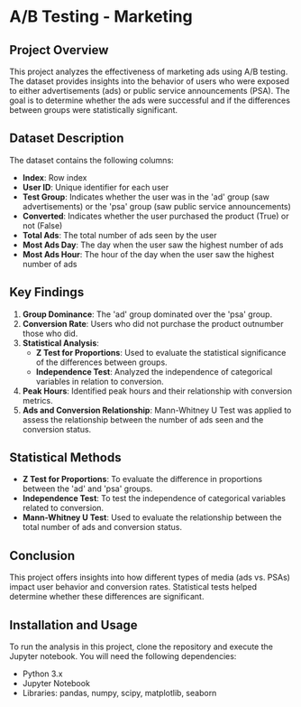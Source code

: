 # A/B Testing - Marketing

## Project Overview

This project analyzes the effectiveness of marketing ads using A/B testing. The dataset provides insights into the behavior of users who were exposed to either advertisements (ads) or public service announcements (PSA). The goal is to determine whether the ads were successful and if the differences between groups were statistically significant.

## Dataset Description

The dataset contains the following columns:

- **Index**: Row index
- **User ID**: Unique identifier for each user
- **Test Group**: Indicates whether the user was in the 'ad' group (saw advertisements) or the 'psa' group (saw public service announcements)
- **Converted**: Indicates whether the user purchased the product (True) or not (False)
- **Total Ads**: The total number of ads seen by the user
- **Most Ads Day**: The day when the user saw the highest number of ads
- **Most Ads Hour**: The hour of the day when the user saw the highest number of ads

## Key Findings

1. **Group Dominance**: The 'ad' group dominated over the 'psa' group.
2. **Conversion Rate**: Users who did not purchase the product outnumber those who did.
3. **Statistical Analysis**:
   - **Z Test for Proportions**: Used to evaluate the statistical significance of the differences between groups.
   - **Independence Test**: Analyzed the independence of categorical variables in relation to conversion.
4. **Peak Hours**: Identified peak hours and their relationship with conversion metrics.
5. **Ads and Conversion Relationship**: Mann-Whitney U Test was applied to assess the relationship between the number of ads seen and the conversion status.

## Statistical Methods

- **Z Test for Proportions**: To evaluate the difference in proportions between the 'ad' and 'psa' groups.
- **Independence Test**: To test the independence of categorical variables related to conversion.
- **Mann-Whitney U Test**: Used to evaluate the relationship between the total number of ads and conversion status.

## Conclusion

This project offers insights into how different types of media (ads vs. PSAs) impact user behavior and conversion rates. Statistical tests helped determine whether these differences are significant.

## Installation and Usage

To run the analysis in this project, clone the repository and execute the Jupyter notebook. You will need the following dependencies:
- Python 3.x
- Jupyter Notebook
- Libraries: pandas, numpy, scipy, matplotlib, seaborn

